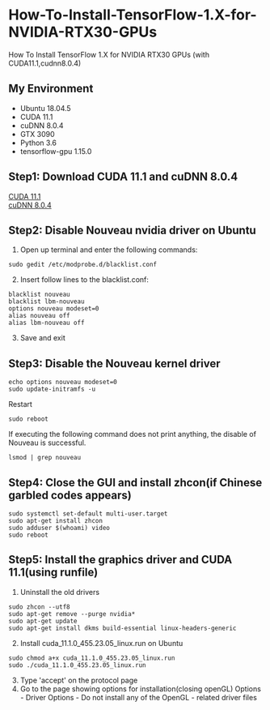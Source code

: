 # How-To-Install-TensorFlow-1.X-for-NVIDIA-RTX30-GPUs
How To Install TensorFlow 1.X for NVIDIA RTX30 GPUs (with CUDA11.1,cudnn8.0.4)

## My Environment
- Ubuntu 18.04.5
- CUDA 11.1
- cuDNN 8.0.4
- GTX 3090
- Python 3.6
- tensorflow-gpu 1.15.0

## Step1: Download CUDA 11.1 and cuDNN 8.0.4
<a href="https://developer.download.nvidia.com/compute/cuda/11.1.0/local_installers/cuda_11.1.0_455.23.05_linux.run" target="_blank">CUDA 11.1</a><br/>
<a href="https://developer.nvidia.com/rdp/cudnn-archive" target="_blank">cuDNN 8.0.4</a>
## Step2: Disable Nouveau nvidia driver on Ubuntu
 1) Open up terminal and enter the following commands:
 ```
 sudo gedit /etc/modprobe.d/blacklist.conf
 ```
 2) Insert follow lines to the blacklist.conf:
```
blacklist nouveau
blacklist lbm-nouveau
options nouveau modeset=0
alias nouveau off
alias lbm-nouveau off
```
 3) Save and exit
## Step3: Disable the Nouveau kernel driver
```
echo options nouveau modeset=0
sudo update-initramfs -u
```
Restart
```
sudo reboot
```
If executing the following command does not print anything, the disable of Nouveau is successful.
```
lsmod | grep nouveau
```
## Step4: Close the GUI and install zhcon(if Chinese garbled codes appears)
```
sudo systemctl set-default multi-user.target
sudo apt-get install zhcon
sudo adduser $(whoami) video
sudo reboot
```
## Step5: Install the graphics driver and CUDA 11.1(using runfile)
1) Uninstall the old drivers
```
sudo zhcon --utf8
sudo apt-get remove --purge nvidia*
sudo apt-get update
sudo apt-get install dkms build-essential linux-headers-generic
```
2) Install cuda_11.1.0_455.23.05_linux.run on Ubuntu
```
sudo chmod a+x cuda_11.1.0_455.23.05_linux.run
sudo ./cuda_11.1.0_455.23.05_linux.run
```
3) Type 'accept' on the protocol page
4) Go to the page showing options for installation(closing openGL)
Options - Driver Options - Do not install any of the OpenGL - related driver files


